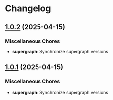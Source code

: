 # Changelog

## [1.0.2](https://github.com/GDYendell/graph-federation/compare/supergraph-v1.0.1...supergraph@v1.0.2) (2025-04-15)


### Miscellaneous Chores

* **supergraph:** Synchronize supergraph versions

## [1.0.1](https://github.com/GDYendell/graph-federation/compare/supergraph@v1.0.0...supergraph@v1.0.1) (2025-04-15)


### Miscellaneous Chores

* **supergraph:** Synchronize supergraph versions
